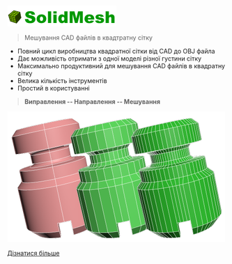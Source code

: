 
![](img/logo.png)


> Мешування CAD файлів в квадтратну сітку
- Повний цикл виробництва квадратної сітки від CAD до OBJ файла
- Дає можливість отримати з одної моделі різної густини сітку
- Максимально продуктивний для мешування CAD файлів в квадратну сітку
- Велика кількість інструментів
- Простий в користуванні

> **Виправлення -- Направлення -- Мешування**


![](img/logoShowcase/showall2_small.png)

[Дізнатися більше](getstarted)
